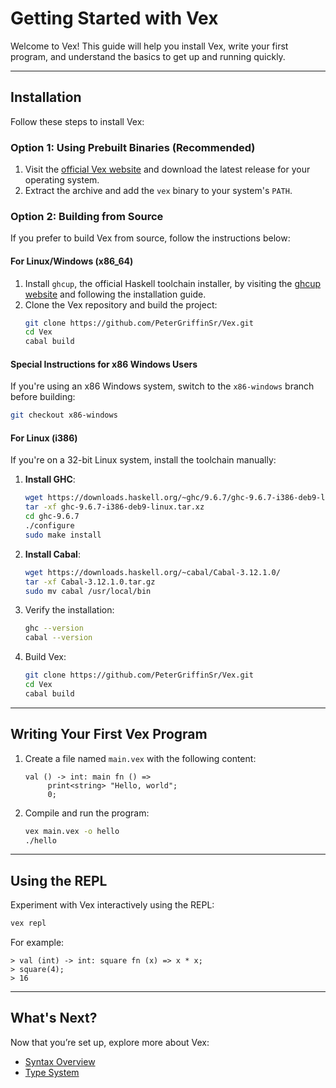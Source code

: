 # Getting Started with Vex

Welcome to Vex! This guide will help you install Vex, write your first program, and understand the basics to get up and running quickly.

---

## Installation

Follow these steps to install Vex:

### Option 1: Using Prebuilt Binaries (Recommended)
1. Visit the [official Vex website](#) and download the latest release for your operating system.
2. Extract the archive and add the `vex` binary to your system's `PATH`.

### Option 2: Building from Source
If you prefer to build Vex from source, follow the instructions below:

#### For Linux/Windows (x86_64)
1. Install `ghcup`, the official Haskell toolchain installer, by visiting the [ghcup website](https://www.haskell.org/ghcup/) and following the installation guide.
2. Clone the Vex repository and build the project:
    ```bash
    git clone https://github.com/PeterGriffinSr/Vex.git
    cd Vex
    cabal build
    ```

#### Special Instructions for x86 Windows Users
If you're using an x86 Windows system, switch to the `x86-windows` branch before building:
```bash
git checkout x86-windows
```

#### For Linux (i386)
If you're on a 32-bit Linux system, install the toolchain manually:

1. **Install GHC**:
    ```bash
    wget https://downloads.haskell.org/~ghc/9.6.7/ghc-9.6.7-i386-deb9-linux.tar.xz
    tar -xf ghc-9.6.7-i386-deb9-linux.tar.xz
    cd ghc-9.6.7
    ./configure
    sudo make install
    ```

2. **Install Cabal**:
    ```bash
    wget https://downloads.haskell.org/~cabal/Cabal-3.12.1.0/
    tar -xf Cabal-3.12.1.0.tar.gz
    sudo mv cabal /usr/local/bin
    ```

3. Verify the installation:
    ```bash
    ghc --version
    cabal --version
    ```

4. Build Vex:
    ```bash
    git clone https://github.com/PeterGriffinSr/Vex.git
    cd Vex
    cabal build
    ```

---

## Writing Your First Vex Program

1. Create a file named `main.vex` with the following content:
    ```vex
    val () -> int: main fn () =>
         print<string> "Hello, world";
         0;
    ```

2. Compile and run the program:
    ```bash
    vex main.vex -o hello
    ./hello
    ```

---

## Using the REPL

Experiment with Vex interactively using the REPL:
```bash
vex repl
```

For example:
```vex
> val (int) -> int: square fn (x) => x * x;
> square(4);
> 16
```

---

## What's Next?

Now that you’re set up, explore more about Vex:
- [Syntax Overview](/docs/vex/syntax.md)
- [Type System](/docs/vex/type-system.md)